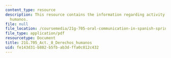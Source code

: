 ```yaml
---
content_type: resource
description: This resource contains the information regarding activity 8 derechos
  humanos.
file: null
file_location: /coursemedia/21g-705-oral-communication-in-spanish-spring-2004/fe143d31b882b5fbab3dffa0c012c432_MIT21G_705S04_act8der_hum.pdf
file_type: application/pdf
resourcetype: Document
title: 21G.705_Act._8_Derechos_humanos
uid: fe143d31-b882-b5fb-ab3d-ffa0c012c432
---
```

